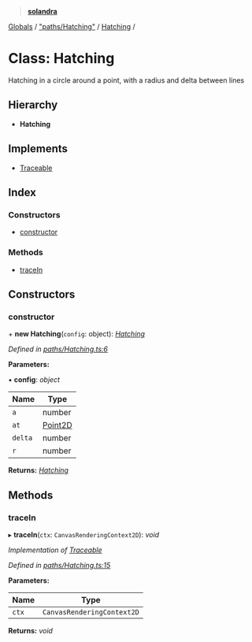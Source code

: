 > **[solandra](../README.md)**

[Globals](../README.md) / ["paths/Hatching"](../modules/_paths_hatching_.md) / [Hatching](_paths_hatching_.hatching.md) /

# Class: Hatching

Hatching in a circle around a point, with a radius and delta between lines

## Hierarchy

* **Hatching**

## Implements

* [Traceable](../interfaces/_paths_index_.traceable.md)

## Index

### Constructors

* [constructor](_paths_hatching_.hatching.md#constructor)

### Methods

* [traceIn](_paths_hatching_.hatching.md#tracein)

## Constructors

###  constructor

\+ **new Hatching**(`config`: object): *[Hatching](_paths_hatching_.hatching.md)*

*Defined in [paths/Hatching.ts:6](https://github.com/jamesporter/solandra/blob/511cfc3/src/lib/paths/Hatching.ts#L6)*

**Parameters:**

▪ **config**: *object*

Name | Type |
------ | ------ |
`a` | number |
`at` | [Point2D](../modules/_types_sol_.md#point2d) |
`delta` | number |
`r` | number |

**Returns:** *[Hatching](_paths_hatching_.hatching.md)*

## Methods

###  traceIn

▸ **traceIn**(`ctx`: `CanvasRenderingContext2D`): *void*

*Implementation of [Traceable](../interfaces/_paths_index_.traceable.md)*

*Defined in [paths/Hatching.ts:15](https://github.com/jamesporter/solandra/blob/511cfc3/src/lib/paths/Hatching.ts#L15)*

**Parameters:**

Name | Type |
------ | ------ |
`ctx` | `CanvasRenderingContext2D` |

**Returns:** *void*